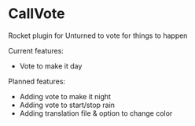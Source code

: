 # CallVote
Rocket plugin for Unturned to vote for things to happen

Current features:
- Vote to make it day

Planned features:
- Adding vote to make it night
- Adding vote to start/stop rain
- Adding translation file & option to change color
